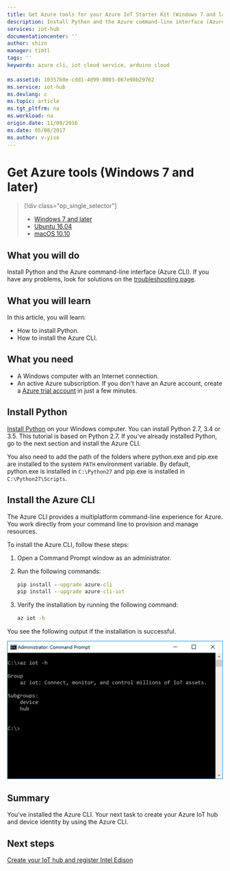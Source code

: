 ```yaml
---
title: Get Azure tools for your Azure IoT Starter Kit (Windows 7 and later) | Azure
description: Install Python and the Azure command-line interface (Azure CLI) on Windows 7 and later versions.
services: iot-hub
documentationcenter: ''
author: shizn
manager: timtl
tags: ''
keywords: azure cli, iot cloud service, arduino cloud

ms.assetid: 1035760e-cdd1-4d99-8003-067e98b29762
ms.service: iot-hub
ms.devlang: c
ms.topic: article
ms.tgt_pltfrm: na
ms.workload: na
origin.date: 11/08/2016
ms.date: 05/08/2017
ms.author: v-yiso
---
```


# Get Azure tools (Windows 7 and later)
> [!div class="op_single_selector"]
> * [Windows 7 and later][windows]
> * [Ubuntu 16.04][ubuntu]
> * [macOS 10.10][macos]

## What you will do
Install Python and the Azure command-line interface (Azure CLI). If you have any problems, look for solutions on the [troubleshooting page][troubleshooting].

## What you will learn
In this article, you will learn:
* How to install Python.
* How to install the Azure CLI.

## What you need
* A Windows computer with an Internet connection.
* An active Azure subscription. If you don't have an Azure account, create a [Azure trial account](https://www.azure.cn/pricing/1rmb-trial/) in just a few minutes.

## Install Python
[Install Python](https://www.python.org/downloads/) on your Windows computer. You can install Python 2.7, 3.4 or 3.5. This tutorial is based on Python 2.7. If you've already installed Python, go to the next section and install the Azure CLI.

You also need to add the path of the folders where python.exe and pip.exe are installed to the system `PATH` environment variable. By default, python.exe is installed in `C:\Python27` and pip.exe is installed in `C:\Python27\Scripts`.

## Install the Azure CLI
The Azure CLI provides a multiplatform command-line experience for Azure. You work directly from your command line to provision and manage resources.

To install the Azure CLI, follow these steps:

1. Open a Command Prompt window as an administrator.
2. Run the following commands:

   ```cmd
   pip install --upgrade azure-cli
   pip install --upgrade azure-cli-iot
   ```
3. Verify the installation by running the following command:

   ```cmd
   az iot -h
   ```

You see the following output if the installation is successful.

![Output that indicates success](./media/iot-hub-intel-edison-lessons/lesson2/az_iot_help_win.png)

## Summary
You've installed the Azure CLI. Your next task to create your Azure IoT hub and device identity by using the Azure CLI.

## Next steps
[Create your IoT hub and register Intel Edison][create-your-iot-hub-and-register-intel-edison]
<!-- Images and links -->

[troubleshooting]: ./iot-hub-intel-edison-kit-c-troubleshooting.md
[create-your-iot-hub-and-register-intel-edison]: ./iot-hub-intel-edison-kit-c-lesson2-prepare-azure-iot-hub.md
[windows]: ./iot-hub-intel-edison-kit-c-lesson2-get-azure-tools-win32.md
[ubuntu]: ./iot-hub-intel-edison-kit-c-lesson2-get-azure-tools-ubuntu.md
[macos]: ./iot-hub-intel-edison-kit-c-lesson2-get-azure-tools-mac.md